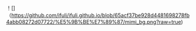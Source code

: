 ！[]（https://github.com/ifuli/ifuli.github.io/blob/65acf37be928d4481698278fb4abb08272d07722/%E5%9B%BE%E7%89%87/mimi_bg.png?raw=true)
